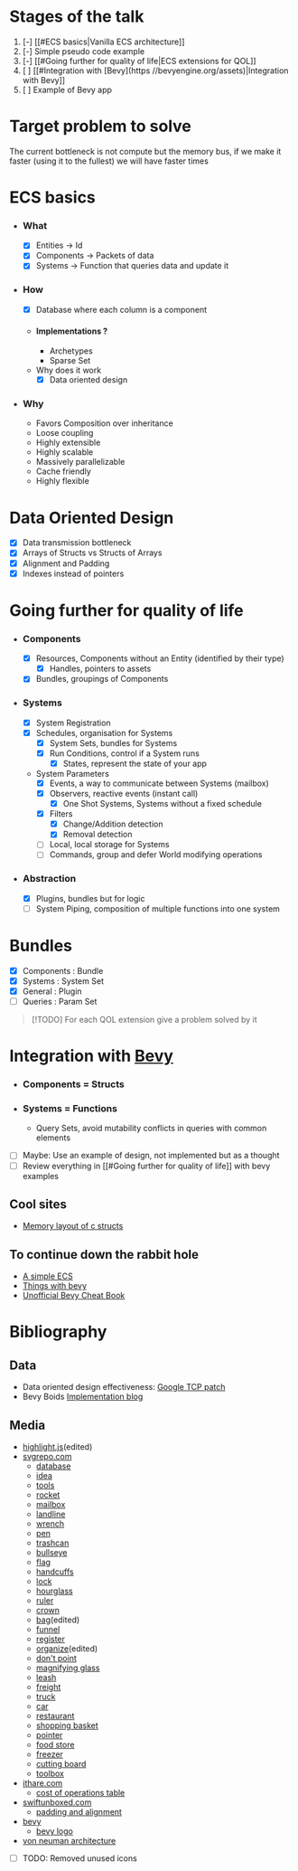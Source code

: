 # Stages of the talk
1. [-] [[#ECS basics|Vanilla ECS architecture]]
2. [-] Simple pseudo code example
3. [-] [[#Going further for quality of life|ECS extensions for QOL]]
4. [ ] [[#Integration with [Bevy](https //bevyengine.org/assets)|Integration with Bevy]]
5. [ ] Example of Bevy app

# Target problem to solve
The current bottleneck is not compute but the memory bus, if we make it faster (using it to the fullest) we will have faster times
# ECS basics
 - ### What
	- [x] Entities   -> Id 
	- [x] Components -> Packets of data
	- [x] Systems    -> Function that queries data and update it
- ### How
	- [x] Database where each column is a component
	- #### Implementations ?
		- Archetypes
		- Sparse Set
	- Why does it work
		- [x] Data oriented design
- ### Why
	- Favors Composition over inheritance
	- Loose coupling
	- Highly extensible
	- Highly scalable
	- Massively parallelizable
	- Cache friendly
	- Highly flexible
# Data Oriented Design
- [x] Data transmission bottleneck
- [x] Arrays of Structs vs Structs of Arrays
- [x] Alignment and Padding
- [x] Indexes instead of pointers
# Going further for quality of life
- ### Components
	- [x] Resources, Components without an Entity (identified by their type)
		- [x] Handles, pointers to assets
	- [x] Bundles, groupings of Components
- ### Systems
	- [x] System Registration
	- [x] Schedules, organisation for Systems
		- [x] System Sets, bundles for Systems
		- [x] Run Conditions, control if a System runs
			- [x] States, represent the state of your app
	- System Parameters
		- [x] Events, a way to communicate between Systems (mailbox)
		- [x] Observers, reactive events (instant call)
			- [x] One Shot Systems, Systems without a fixed schedule
		- [x] Filters
			- [x] Change/Addition detection
			- [x] Removal detection
		- [ ] Local, local storage for Systems
		- [ ] Commands, group and defer World modifying operations
- ### Abstraction
	- [x] Plugins, bundles but for logic
	- [ ] System Piping, composition of multiple functions into one system

# Bundles
- [x] Components : Bundle
- [x] Systems : System Set
- [x] General : Plugin
- [ ] Queries : Param Set

>[!TODO] For each QOL extension give a problem solved by it
# Integration with [Bevy](https://bevyengine.org/assets)
- ### Components = Structs
- ### Systems = Functions
	- Query Sets, avoid mutability conflicts in queries with common elements

- [ ] Maybe: Use an example of design, not implemented but as a thought
- [ ] Review everything in [[#Going further for quality of life]] with bevy examples

## Cool sites
- [Memory layout of c structs](https://padding-split.vercel.app/)

## To continue down the rabbit hole
- [A simple ECS](https://austinmorlan.com/posts/entity_component_system)
- [Things with bevy](https://bevyengine.org/assets)
- [Unofficial Bevy Cheat Book](https://bevy-cheatbook.github.io/introduction.html)


# Bibliography
## Data
- Data oriented design effectiveness: [Google TCP patch](https://www.phoronix.com/news/Linux-6.8-Networking)
- Bevy Boids [Implementation blog](https://blog.roblesch.page/blog/2024/04/29/bevy-boids.html)
## Media
- [highlight.js](https://highlightjs.org/)(edited)
- [svgrepo.com](https://www.svgrepo.com)
	- [database](https://www.svgrepo.com/svg/286565/database)
	- [idea](https://www.svgrepo.com/svg/474868/idea)
	- [tools](https://www.svgrepo.com/svg/293655/tools-repair)
	- [rocket](https://www.svgrepo.com/svg/395638/rocket)
	- [mailbox](https://www.svgrepo.com/svg/298755/postbox-mailbox)
	- [landline](https://www.svgrepo.com/svg/196801/phone-receiver-telephone)
	- [wrench](https://www.svgrepo.com/svg/327778/wrench-tools-configuration-setting-settings-repair)
	- [pen](https://www.svgrepo.com/svg/267938/pen)
	- [trashcan](https://www.svgrepo.com/svg/236584/remove-rubbish)
	- [bullseye](https://www.svgrepo.com/svg/404901/bullseye)
	- [flag](https://www.svgrepo.com/svg/285137/flag-peace)
	- [handcuffs](https://www.svgrepo.com/svg/229601/handcuffs-jail)
	- [lock](https://www.svgrepo.com/svg/362118/lock-open)
	- [hourglass](https://www.svgrepo.com/svg/396667/hourglass-not-done)
	- [ruler](https://www.svgrepo.com/svg/178375/ruler-construction)
	- [crown](https://www.svgrepo.com/svg/262832/crown)
	- [bag](https://www.svgrepo.com/svg/397521/money-bag)(edited)
	- [funnel](https://www.svgrepo.com/svg/232159/funnel)
	- [register](https://www.svgrepo.com/svg/301025/notebook-bookmark)
	- [organize](https://www.svgrepo.com/svg/524134/reorder)(edited)
	- [don't point](https://www.svgrepo.com/svg/73595/pointer)
	- [magnifying glass](https://www.svgrepo.com/svg/243711/magnifying-glass-search)
	- [leash](https://www.svgrepo.com/svg/275546/leash)
	- [freight](https://www.svgrepo.com/svg/243215/freight)
	- [truck](https://www.svgrepo.com/svg/243197/delivery-truck-trailer)
	- [car](https://www.svgrepo.com/svg/243201/automobile-car)
	- [restaurant](https://www.svgrepo.com/svg/234631/restaurant-store)
	- [shopping basket](https://www.svgrepo.com/svg/256841/shopping-basket-supermarket)
	- [pointer](https://www.svgrepo.com/svg/6325/pointer)
	- [food store](https://www.svgrepo.com/svg/396071/convenience-store)
	- [freezer](https://www.svgrepo.com/svg/232834/coolnes-freezer)
	- [cutting board](https://www.svgrepo.com/svg/277615/board-wood-board)
	- [toolbox](https://www.svgrepo.com/svg/398502/toolbox)
- [ithare.com](http://ithare.com/)
	- [cost of operations table](http://ithare.com/infographics-operation-costs-in-cpu-clock-cycles/)
- [swiftunboxed.com](https://swiftunboxed.com)
	- [padding and alignment](https://swiftunboxed.com/internals/size-stride-alignment/)
- [bevy](https://bevyengine.org/)
	- [bevy logo](https://github.com/bevyengine/bevy/blob/main/assets/branding/bevy_logo_dark.svg)
- [von neuman architecture](https://www.computerscience.gcse.guru/theory/von-neumann-architecture)


- [ ] TODO: Removed unused icons
